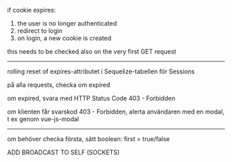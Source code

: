 if cookie expires:
  1. the user is no longer authenticated
  2. redirect to login
  3. on login, a new cookie is created

this needs to be checked also on the very first GET request


-------------------


rolling reset of expires-attributet i Sequelize-tabellen för Sessions

på alla requests, checka om expired

om expired, svara med HTTP Status Code 403 - Forbidden

om klienten får svarskod 403 - Forbidden, alerta användaren med en modal, t ex
genom vue-js-modal


----

om behöver checka första, sätt boolean: first = true/false

ADD BROADCAST TO SELF (SOCKETS)
